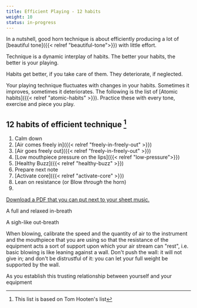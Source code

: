 ```yaml
---
title: Efficient Playing - 12 habits
weight: 10
status: in-progress
---
```


In a nutshell, good horn technique is about efficiently producing a lot of [beautiful tone]({{< relref "beautiful-tone">}}) with little effort.

Technique is a dynamic interplay of habits. The better your habits, the better is your playing.

Habits get better, if you take care of them. They deteriorate, if neglected.

Your playing technique fluctuates with changes in your habits. Sometimes it improves, sometimes it deteriorates. The following is the list of [Atomic habits]({{< relref "atomic-habits" >}}). Practice these with every tone, exercise and piece you play.



## 12 habits of efficient technique [^based-on]

[^based-on]: This list is based on Tom Hooten's list

1. Calm down
1. [Air comes freely in]({{< relref "freely-in-freely-out" >}})
2. [Air goes freely out]({{< relref "freely-in-freely-out" >}})
3. [Low mouthpiece pressure on the lips]({{< relref "low-pressure">}})
4. [Healthy Buzz]({{< relref "healthy-buzz" >}})
5. Prepare next note
6. [Activate core]({{< relref "activate-core" >}})
7. Lean on resistance (or Blow *through* the horn)
8.

[Download a PDF that you can put next to your sheet music.](./checklist.pdf)

A full and relaxed in-breath

A sigh-like out-breath

When blowing, calibrate the speed and the quantity of air to the instrument and the mouthpiece that you are using so that the resistance of the equipment acts a sort of support upon which your air stream can "rest", i.e. basic blowing is like leaning against a wall. Don't push the wall: it will not give in; and don't be distrustful of it: you can let your full weight be supported by the wall.

As you establish this trusting relationship between yourself and your equipment
